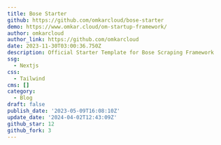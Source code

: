 ```yaml
---
title: Bose Starter
github: https://github.com/omkarcloud/bose-starter
demo: https://www.omkar.cloud/om-startup-framework/
author: omkarcloud
author_link: https://github.com/omkarcloud
date: 2023-11-30T03:00:36.750Z
description: Official Starter Template for Bose Scraping Framework
ssg:
  - Nextjs
css:
  - Tailwind
cms: []
category:
  - Blog
draft: false
publish_date: '2023-05-09T16:08:10Z'
update_date: '2024-04-02T12:43:09Z'
github_star: 12
github_fork: 3
---
```

